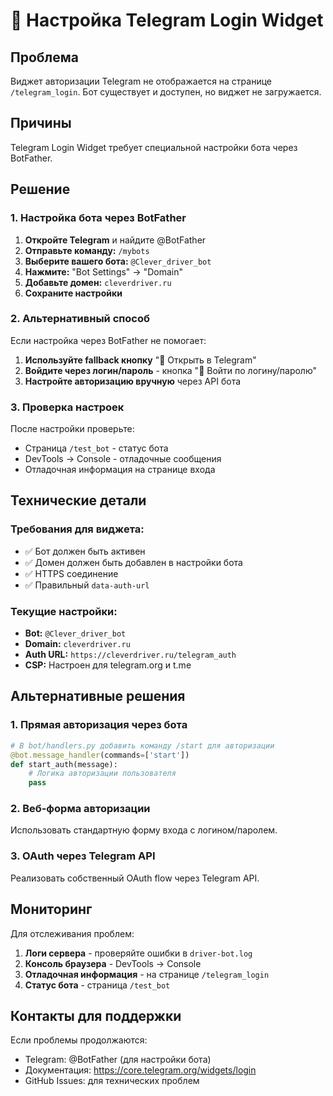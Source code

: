 # 🔧 Настройка Telegram Login Widget

## Проблема
Виджет авторизации Telegram не отображается на странице `/telegram_login`. Бот существует и доступен, но виджет не загружается.

## Причины
Telegram Login Widget требует специальной настройки бота через BotFather.

## Решение

### 1. Настройка бота через BotFather

1. **Откройте Telegram** и найдите @BotFather
2. **Отправьте команду:** `/mybots`
3. **Выберите вашего бота:** `@Clever_driver_bot`
4. **Нажмите:** "Bot Settings" → "Domain"
5. **Добавьте домен:** `cleverdriver.ru`
6. **Сохраните настройки**

### 2. Альтернативный способ

Если настройка через BotFather не помогает:

1. **Используйте fallback кнопку** "📱 Открыть в Telegram"
2. **Войдите через логин/пароль** - кнопка "🔑 Войти по логину/паролю"
3. **Настройте авторизацию вручную** через API бота

### 3. Проверка настроек

После настройки проверьте:
- Страница `/test_bot` - статус бота
- DevTools → Console - отладочные сообщения
- Отладочная информация на странице входа

## Технические детали

### Требования для виджета:
- ✅ Бот должен быть активен
- ✅ Домен должен быть добавлен в настройки бота
- ✅ HTTPS соединение
- ✅ Правильный `data-auth-url`

### Текущие настройки:
- **Bot:** `@Clever_driver_bot`
- **Domain:** `cleverdriver.ru`
- **Auth URL:** `https://cleverdriver.ru/telegram_auth`
- **CSP:** Настроен для telegram.org и t.me

## Альтернативные решения

### 1. Прямая авторизация через бота
```python
# В bot/handlers.py добавить команду /start для авторизации
@bot.message_handler(commands=['start'])
def start_auth(message):
    # Логика авторизации пользователя
    pass
```

### 2. Веб-форма авторизации
Использовать стандартную форму входа с логином/паролем.

### 3. OAuth через Telegram API
Реализовать собственный OAuth flow через Telegram API.

## Мониторинг

Для отслеживания проблем:
1. **Логи сервера** - проверяйте ошибки в `driver-bot.log`
2. **Консоль браузера** - DevTools → Console
3. **Отладочная информация** - на странице `/telegram_login`
4. **Статус бота** - страница `/test_bot`

## Контакты для поддержки

Если проблемы продолжаются:
- Telegram: @BotFather (для настройки бота)
- Документация: https://core.telegram.org/widgets/login
- GitHub Issues: для технических проблем
